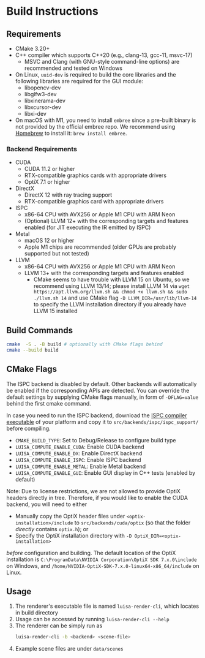 # Build Instructions

## Requirements

- CMake 3.20+
- C++ compiler which supports C++20 (e.g., clang-13, gcc-11, msvc-17)
   - MSVC and Clang (with GNU-style command-line options) are recommended and tested on Windows
- On Linux, `uuid-dev` is required to build the core libraries and the following libraries are required for the GUI module:
   - libopencv-dev
   - libglfw3-dev
   - libxinerama-dev
   - libxcursor-dev
   - libxi-dev
- On macOS with M1, you need to install `embree` since a pre-built binary is not provided by the official embree repo. We recommend using [Homebrew](https://brew.sh/) to install it: `brew install embree`.


### Backend Requirements

- CUDA
    - CUDA 11.2 or higher
    - RTX-compatible graphics cards with appropriate drivers
    - OptiX 7.1 or higher
- DirectX
    - DirectX 12 with ray tracing support
    - RTX-compatible graphics card with appropriate drivers
- ISPC
    - x86-64 CPU with AVX256 or Apple M1 CPU with ARM Neon
    - (Optional) LLVM 12+ with the corresponding targets and features enabled (for JIT executing the IR emitted by ISPC)
- Metal
    - macOS 12 or higher
    - Apple M1 chips are recommended (older GPUs are probably supported but not tested)
- LLVM
    - x86-64 CPU with AVX256 or Apple M1 CPU with ARM Neon
    - LLVM 13+ with the corresponding targets and features enabled
      - CMake seems to have trouble with LLVM 15 on Ubuntu, so we recommend using LLVM 13/14; please install LLVM 14 via `wget https://apt.llvm.org/llvm.sh && chmod +x llvm.sh && sudo ./llvm.sh 14` and use CMake flag `-D LLVM_DIR=/usr/lib/llvm-14` to specify the LLVM installation directory if you already have LLVM 15 installed

## Build Commands

```bash
cmake  -S . -B build # optionally with CMake flags behind
cmake --build build
```

## CMake Flags

The ISPC backend is disabled by default. Other backends will automatically be enabled if the corresponding APIs are detected. You can override the default settings by supplying CMake flags manually, in form of `-DFLAG=value` behind the first cmake command.

In case you need to run the ISPC backend, download the [ISPC compiler executable](https://ispc.github.io/downloads.html) of your platform and copy it to `src/backends/ispc/ispc_support/` before compiling.

- `CMAKE_BUILD_TYPE`: Set to Debug/Release to configure build type
- `LUISA_COMPUTE_ENABLE_CUDA`: Enable CUDA backend
- `LUISA_COMPUTE_ENABLE_DX`: Enable DirectX backend
- `LUISA_COMPUTE_ENABLE_ISPC`: Enable ISPC backend
- `LUISA_COMPUTE_ENABLE_METAL`: Enable Metal backend
- `LUISA_COMPUTE_ENABLE_GUI`: Enable GUI display in C++ tests (enabled by default)

Note: Due to license restrictions, we are not allowed to provide OptiX headers directly in tree.
Therefore, if you would like to enable the CUDA backend, you will need to either
- Manually copy the OptiX header files under `<optix-installation>/include` to `src/backends/cuda/optix` (so that the folder *directly* contains `optix.h`); or
- Specify the OptiX installation directory with `-D OptiX_DIR=<optix-installation>`

*before* configuration and building. The default location of the OptiX installation is `C:\ProgramData\NVIDIA Corporation\OptiX SDK 7.x.0\include` on Windows, and `/home/NVIDIA-OptiX-SDK-7.x.0-linux64-x86_64/include` on Linux.

## Usage

1. The renderer's executable file is named `luisa-render-cli`, which locates in build directory
2. Usage can be accessed by running `luisa-render-cli --help`
3. The renderer can be simply run as
    ```bash
    luisa-render-cli -b <backend> <scene-file>
    ```
4. Example scene files are under `data/scenes`
